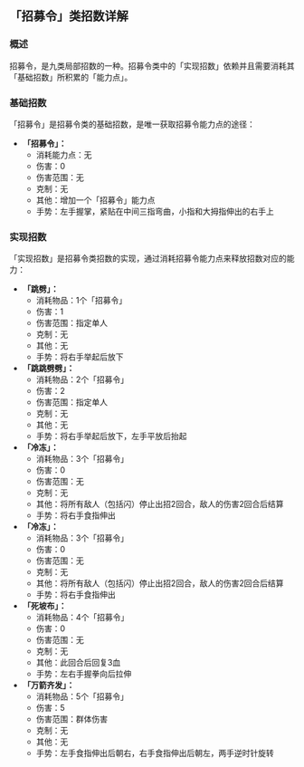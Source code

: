 ## 「招募令」类招数详解
### 概述
招募令，是九类局部招数的一种。招募令类中的「实现招数」依赖并且需要消耗其「基础招数」所积累的「能力点」。

### 基础招数
「招募令」是招募令类的基础招数，是唯一获取招募令能力点的途径：
- **「招募令」：**
    - 消耗能力点：无
    - 伤害：0
    - 伤害范围：无
    - 克制：无
    - 其他：增加一个「招募令」能力点
    - 手势：左手握掌，紧贴在中间三指弯曲，小指和大拇指伸出的右手上

### 实现招数
「实现招数」是招募令类招数的实现，通过消耗招募令能力点来释放招数对应的能力：
- **「跳劈」：**
    - 消耗物品：1个「招募令」
    - 伤害：1
    - 伤害范围：指定单人
    - 克制：无
    - 其他：无
    - 手势：将右手举起后放下
- **「跳跳劈劈」：**
    - 消耗物品：2个「招募令」
    - 伤害：2
    - 伤害范围：指定单人
    - 克制：无
    - 其他：无
    - 手势：将右手举起后放下，左手平放后抬起
- **「冷冻」：**
    - 消耗物品：3个「招募令」
    - 伤害：0
    - 伤害范围：无
    - 克制：无
    - 其他：将所有敌人（包括闪）停止出招2回合，敌人的伤害2回合后结算
    - 手势：将右手食指伸出
- **「冷冻」：**
    - 消耗物品：3个「招募令」
    - 伤害：0
    - 伤害范围：无
    - 克制：无
    - 其他：将所有敌人（包括闪）停止出招2回合，敌人的伤害2回合后结算
    - 手势：将右手食指伸出
- **「死坡布」：**
    - 消耗物品：4个「招募令」
    - 伤害：0
    - 伤害范围：无
    - 克制：无
    - 其他：此回合后回复3血
    - 手势：左右手握拳向后拉伸
- **「万箭齐发」：**
    - 消耗物品：5个「招募令」
    - 伤害：5
    - 伤害范围：群体伤害
    - 克制：无
    - 其他：无
    - 手势：左手食指伸出后朝右，右手食指伸出后朝左，两手逆时针旋转